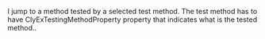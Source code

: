 I jump to a method tested by a selected test method.
The test method has to have ClyExTestingMethodProperty property that indicates what is the tested method..
